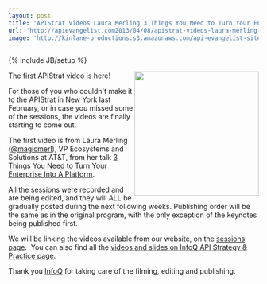 ```yaml
---
layout: post
title: 'APIStrat Videos Laura Merling 3 Things You Need to Turn Your Enterprise Into A Platform'
url: 'http://apievangelist.com2013/04/08/apistrat-videos-laura-merling-3-things-you-need-to-turn-your-enterprise-into-a-platform/'
image: 'http://kinlane-productions.s3.amazonaws.com/api-evangelist-site/blog/laura-merling-apistrat.png'
---
```

{% include JB/setup %}
<p>
     <a href="http://www.infoq.com/presentations/Enterprise-Platform" target="_blank"><img src="https://s3.amazonaws.com/kinlane-productions/events/api-strategy-practice-conference/speakers/laura-merling-apistrat.png"  width="250" align="right" /></a>
</p>
<p>
     The first APIStrat video is here!
</p>
<p>
     For those of you who couldn't make it to the APIStrat in New York last February, or in case you missed some of the sessions, the videos are finally starting to come out.
</p>
<p>
     The first video is from Laura Merling (<a href="https://twitter.com/magicmerl" target="_blank">@magicmerl</a>), VP Ecosystems and Solutions at AT&amp;T, from her talk <a href="http://www.infoq.com/presentations/Enterprise-Platform" target="_blank">3 Things You Need to Turn Your Enterprise Into A Platform</a>.
</p>
<p>
     All the sessions were recorded and are being edited, and they will ALL be gradually posted during the next following weeks. Publishing order will be the same as in the original program, with the only exception of the keynotes being published first.
</p>
<p>
     We will be linking the videos available from our website, on the <a title="apistrat sessions page" href="http://apistrategyconference.com/2013NYC/sessions.php">sessions page</a>.  You can also find all the <a href="http://www.infoq.com/api-strategy-practice-2013/">videos and slides on InfoQ API Strategy &amp; Practice page</a>.
</p>
<p>
     Thank you <a title="InfoQ" href="http://www.infoq.com/">InfoQ</a> for taking care of the filming, editing and publishing.
</p>
